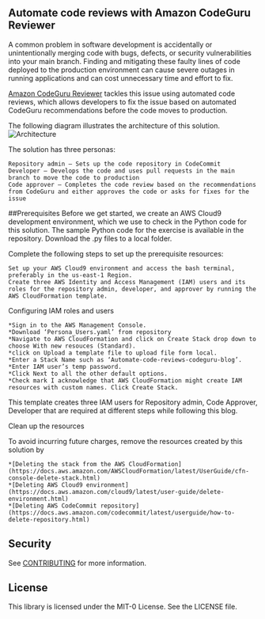 ## Automate code reviews with Amazon CodeGuru Reviewer

A common problem in software development is accidentally or unintentionally merging code with bugs, defects, or security vulnerabilities into your main branch. Finding and mitigating these faulty lines of code deployed to the production environment can cause severe outages in running applications and can cost unnecessary time and effort to fix.

[Amazon CodeGuru Reviewer](https://aws.amazon.com/codeguru/) tackles this issue using automated code reviews, which allows developers to fix the issue based on automated CodeGuru recommendations before the code moves to production.

The following diagram illustrates the architecture of this solution.
![Architecture](/architecture.png)

The solution has three personas:

    Repository admin – Sets up the code repository in CodeCommit
    Developer – Develops the code and uses pull requests in the main branch to move the code to production
    Code approver – Completes the code review based on the recommendations from CodeGuru and either approves the code or asks for fixes for the issue

##Prerequisites
Before we get started, we create an AWS Cloud9 development environment, which we use to check in the Python code for this solution. The sample Python code for the exercise is available in the repository. Download the .py files to a local folder.

Complete the following steps to set up the prerequisite resources:

    Set up your AWS Cloud9 environment and access the bash terminal, preferably in the us-east-1 Region.
    Create three AWS Identity and Access Management (IAM) users and its roles for the repository admin, developer, and approver by running the AWS CloudFormation template.

Configuring IAM roles and users

    *Sign in to the AWS Management Console.
    *Download ‘Persona_Users.yaml’ from repository
    *Navigate to AWS CloudFormation and click on Create Stack drop down to choose With new resouces (Standard).
    *click on Upload a template file to upload file form local.
    *Enter a Stack Name such as ‘Automate-code-reviews-codeguru-blog’.
    *Enter IAM user’s temp password.
    *Click Next to all the other default options.
    *Check mark I acknowledge that AWS CloudFormation might create IAM resources with custom names. Click Create Stack.

This template creates three IAM users for Repository admin, Code Approver, Developer that are required at different steps while following this blog.


Clean up the resources

To avoid incurring future charges, remove the resources created by this solution by

    *[Deleting the stack from the AWS CloudFormation](https://docs.aws.amazon.com/AWSCloudFormation/latest/UserGuide/cfn-console-delete-stack.html)
    *[Deleting AWS Cloud9 environment](https://docs.aws.amazon.com/cloud9/latest/user-guide/delete-environment.html)
    *[Deleting AWS CodeCommit repository](https://docs.aws.amazon.com/codecommit/latest/userguide/how-to-delete-repository.html)


## Security

See [CONTRIBUTING](CONTRIBUTING.md#security-issue-notifications) for more information.

## License

This library is licensed under the MIT-0 License. See the LICENSE file.

